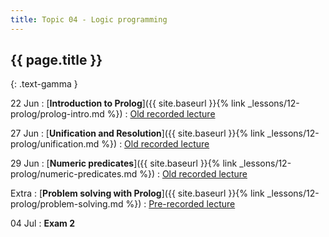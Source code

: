 ```yaml
---
title: Topic 04 - Logic programming
---
```


## {{ page.title }}
{: .text-gamma }

22 Jun
: [**Introduction to Prolog**]({{ site.baseurl }}{% link _lessons/12-prolog/prolog-intro.md %})
  : [Old recorded lecture](https://www.youtube.com/playlist?list=PLeIbBi3CwMZw3XQhb0hwQVSxamEJhF_TO)

27 Jun
: [**Unification and Resolution**]({{ site.baseurl }}{% link _lessons/12-prolog/unification.md %})
  : [Old recorded lecture](https://www.youtube.com/playlist?list=PLeIbBi3CwMZyH6P_Jboge8kSvUXUCeORz)

29 Jun
: [**Numeric predicates**]({{ site.baseurl }}{% link _lessons/12-prolog/numeric-predicates.md %})
  : [Old recorded lecture](https://www.youtube.com/playlist?list=PLeIbBi3CwMZynn3lPPWeWhRe5N0Glv2nT)

Extra
: [**Problem solving with Prolog**]({{ site.baseurl }}{% link _lessons/12-prolog/problem-solving.md %})
  : [Pre-recorded lecture](https://youtube.com/playlist?list=PLeIbBi3CwMZyVoCL1iEY5WTG1Sz22aSs6)

04 Jul
: **Exam 2**
